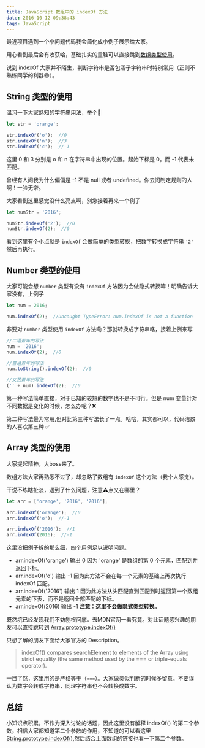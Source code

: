 ```yaml
---
title: JavaScript 数组中的 indexOf 方法
date: 2016-10-12 09:38:43
tags: JavaScript
---
```


最近项目遇到一个小问题代码我会简化成小例子展示给大家。

用心看到最后会有收获哈，基础扎实的童鞋可以直接跳到[数组类型使用](http://orangexc.xyz/2016/10/12/IndexOf-in-JavaScript-array/#Array-类型的使用)。

说到 indexOf 大家并不陌生，判断字符串是否包涵子字符串时特别常用（正则不熟练同学的利器😄）。

<!--more-->

## String 类型的使用

温习一下大家熟知的字符串用法，举个🌰

```js
let str = 'orange';

str.indexOf('o');  //0
str.indexOf('n');  //3
str.indexOf('c');  //-1
```

这里 0 和 3 分别是 o 和 n 在字符串中出现的位置。起始下标是 0。而 -1 代表未匹配。

曾经有人问我为什么偏偏是 -1 不是 null 或者 undefined。你去问制定规则的人啊！一脸无奈。

大家看到这里感觉没什么亮点啊，别急接着再来一个例子

```js
let numStr = '2016';

numStr.indexOf('2');  //0
numStr.indexOf(2);  //0
```

看到这里有个小点就是 `indexOf` 会做简单的类型转换，把数字转换成字符串 `'2'` 然后再执行。

## Number 类型的使用

大家可能会想 `number` 类型有没有 `indexOf` 方法因为会做隐式转换嘛！明确告诉大家没有，上例子

```js
let num = 2016;

num.indexOf(2);  //Uncaught TypeError: num.indexOf is not a function
```

非要对 `number` 类型使用 `indexOf` 方法嘞？那就转换成字符串咯，接着上例来写

```js
//二逼青年的写法
num = '2016';
num.indexOf(2);  //0

//普通青年的写法
num.toString().indexOf(2);  //0

//文艺青年的写法
('' + num).indexOf(2);  //0
```

第一种写法简单直接，对于已知的较短的数字也不是不可行。但是 num 变量针对不同数据是变化的时候，怎么办呢？❌

第二种写法最为常用,但对比第三种写法长了一点。哈哈，其实都可以，代码洁癖的人喜欢第三种 ✅

## Array 类型的使用

大家提起精神，大boss来了。

数组方法大家再熟悉不过了，却忽略了数组有 `indexOf` 这个方法（我个人感觉）。

干说不练瞎扯淡，遇到了什么问题，注意⚠️点又在哪里？

```js
let arr = ['orange', '2016', '2016'];

arr.indexOf('orange');  //0
arr.indexOf('o');  //-1

arr.indexOf('2016');  //1
arr.indexOf(2016);  //-1
```

这里没把例子拆的那么细，四个用例足以说明问题。

* arr.indexOf('orange') 输出 0 因为 'orange' 是数组的第 0 个元素，匹配到并返回下标。
* arr.indexOf('o') 输出 -1 因为此方法不会在每一个元素的基础上再次执行 indexOf 匹配。
* arr.indexOf('2016') 输出 1 因为此方法从头匹配直到匹配到时返回第一个数组元素的下表，而不是返回全部匹配的下标。
* arr.indexOf(2016) 输出 -1 **注意：这里不会做隐式类型转换。**

既然坑已经发现我们不妨刨根问底。去MDN官网一看究竟。对此话题感兴趣的朋友可以直接跳转到 [Array.prototype.indexOf()](https://developer.mozilla.org/en-US/docs/Web/JavaScript/Reference/Global_Objects/Array/indexOf)

只想了解的朋友下面给大家官方的 Description。

> indexOf() compares searchElement to elements of the Array using strict equality (the same method used by the === or triple-equals operator).

一目了然，这里用的是严格等于（`===`）。大家做类似判断的时候多留意。不要误认为数字会转成字符串，同理字符串也不会转换成数字。

## 总结

小知识点积累，不作为深入讨论的话题，因此这里没有解释 indexOf() 的第二个参数，相信大家都知道第二个参数的作用，不知道的可以看这里[String.prototype.indexOf()](https://developer.mozilla.org/en-US/docs/Web/JavaScript/Reference/Global_Objects/String/indexOf),然后结合上面数组的链接也看一下第二个参数。

